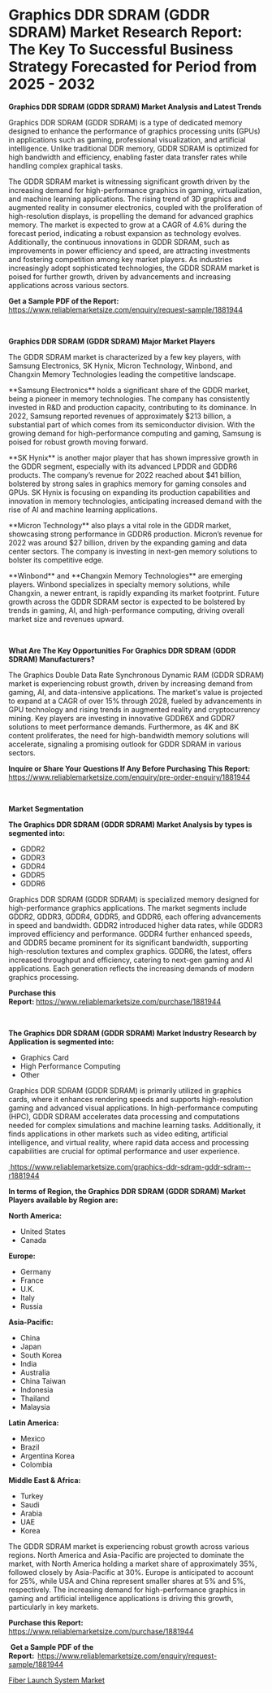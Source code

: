 <p><h1>Graphics DDR SDRAM (GDDR SDRAM) Market Research Report: The Key To Successful Business Strategy Forecasted for Period from 2025 - 2032</h1></p><p><strong>Graphics DDR SDRAM (GDDR SDRAM) Market Analysis and Latest Trends</strong></p>
<p><p>Graphics DDR SDRAM (GDDR SDRAM) is a type of dedicated memory designed to enhance the performance of graphics processing units (GPUs) in applications such as gaming, professional visualization, and artificial intelligence. Unlike traditional DDR memory, GDDR SDRAM is optimized for high bandwidth and efficiency, enabling faster data transfer rates while handling complex graphical tasks.</p><p>The GDDR SDRAM market is witnessing significant growth driven by the increasing demand for high-performance graphics in gaming, virtualization, and machine learning applications. The rising trend of 3D graphics and augmented reality in consumer electronics, coupled with the proliferation of high-resolution displays, is propelling the demand for advanced graphics memory. The market is expected to grow at a CAGR of 4.6% during the forecast period, indicating a robust expansion as technology evolves. Additionally, the continuous innovations in GDDR SDRAM, such as improvements in power efficiency and speed, are attracting investments and fostering competition among key market players. As industries increasingly adopt sophisticated technologies, the GDDR SDRAM market is poised for further growth, driven by advancements and increasing applications across various sectors.</p></p>
<p><strong>Get a Sample PDF of the Report:&nbsp;</strong> <a href="https://www.reliablemarketsize.com/enquiry/request-sample/1881944?utm_campaign=3460&utm_medium=2&utm_source=Github&utm_content=ia&utm_term=07042025&utm_id=graphics-ddr-sdram-gddr-sdram">https://www.reliablemarketsize.com/enquiry/request-sample/1881944</a></p>
<p>&nbsp;</p>
<p><strong>Graphics DDR SDRAM (GDDR SDRAM) Major Market Players</strong></p>
<p><p>The GDDR SDRAM market is characterized by a few key players, with Samsung Electronics, SK Hynix, Micron Technology, Winbond, and Changxin Memory Technologies leading the competitive landscape. </p><p>**Samsung Electronics** holds a significant share of the GDDR market, being a pioneer in memory technologies. The company has consistently invested in R&D and production capacity, contributing to its dominance. In 2022, Samsung reported revenues of approximately $213 billion, a substantial part of which comes from its semiconductor division. With the growing demand for high-performance computing and gaming, Samsung is poised for robust growth moving forward.</p><p>**SK Hynix** is another major player that has shown impressive growth in the GDDR segment, especially with its advanced LPDDR and GDDR6 products. The company’s revenue for 2022 reached about $41 billion, bolstered by strong sales in graphics memory for gaming consoles and GPUs. SK Hynix is focusing on expanding its production capabilities and innovation in memory technologies, anticipating increased demand with the rise of AI and machine learning applications.</p><p>**Micron Technology** also plays a vital role in the GDDR market, showcasing strong performance in GDDR6 production. Micron’s revenue for 2022 was around $27 billion, driven by the expanding gaming and data center sectors. The company is investing in next-gen memory solutions to bolster its competitive edge.</p><p>**Winbond** and **Changxin Memory Technologies** are emerging players. Winbond specializes in specialty memory solutions, while Changxin, a newer entrant, is rapidly expanding its market footprint. Future growth across the GDDR SDRAM sector is expected to be bolstered by trends in gaming, AI, and high-performance computing, driving overall market size and revenues upward.</p></p>
<p>&nbsp;</p>
<p><strong>What Are The Key Opportunities For Graphics DDR SDRAM (GDDR SDRAM) Manufacturers?</strong></p>
<p><p>The Graphics Double Data Rate Synchronous Dynamic RAM (GDDR SDRAM) market is experiencing robust growth, driven by increasing demand from gaming, AI, and data-intensive applications. The market's value is projected to expand at a CAGR of over 15% through 2028, fueled by advancements in GPU technology and rising trends in augmented reality and cryptocurrency mining. Key players are investing in innovative GDDR6X and GDDR7 solutions to meet performance demands. Furthermore, as 4K and 8K content proliferates, the need for high-bandwidth memory solutions will accelerate, signaling a promising outlook for GDDR SDRAM in various sectors.</p></p>
<p><strong>Inquire or Share Your Questions If Any Before Purchasing This Report:</strong> <a href="https://www.reliablemarketsize.com/enquiry/pre-order-enquiry/1881944?utm_campaign=3460&utm_medium=2&utm_source=Github&utm_content=ia&utm_term=07042025&utm_id=graphics-ddr-sdram-gddr-sdram">https://www.reliablemarketsize.com/enquiry/pre-order-enquiry/1881944</a></p>
<p>&nbsp;</p>
<p><strong>Market Segmentation</strong></p>
<p><strong>The Graphics DDR SDRAM (GDDR SDRAM) Market Analysis by types is segmented into:</strong></p>
<p><ul><li>GDDR2</li><li>GDDR3</li><li>GDDR4</li><li>GDDR5</li><li>GDDR6</li></ul></p>
<p><p>Graphics DDR SDRAM (GDDR SDRAM) is specialized memory designed for high-performance graphics applications. The market segments include GDDR2, GDDR3, GDDR4, GDDR5, and GDDR6, each offering advancements in speed and bandwidth. GDDR2 introduced higher data rates, while GDDR3 improved efficiency and performance. GDDR4 further enhanced speeds, and GDDR5 became prominent for its significant bandwidth, supporting high-resolution textures and complex graphics. GDDR6, the latest, offers increased throughput and efficiency, catering to next-gen gaming and AI applications. Each generation reflects the increasing demands of modern graphics processing.</p></p>
<p><strong>Purchase this Report:&nbsp;</strong><a href="https://www.reliablemarketsize.com/purchase/1881944?utm_campaign=3460&utm_medium=2&utm_source=Github&utm_content=ia&utm_term=07042025&utm_id=graphics-ddr-sdram-gddr-sdram">https://www.reliablemarketsize.com/purchase/1881944</a></p>
<p>&nbsp;</p>
<p><strong>The Graphics DDR SDRAM (GDDR SDRAM) Market Industry Research by Application is segmented into:</strong></p>
<p><ul><li>Graphics Card</li><li>High Performance Computing</li><li>Other</li></ul></p>
<p><p>Graphics DDR SDRAM (GDDR SDRAM) is primarily utilized in graphics cards, where it enhances rendering speeds and supports high-resolution gaming and advanced visual applications. In high-performance computing (HPC), GDDR SDRAM accelerates data processing and computations needed for complex simulations and machine learning tasks. Additionally, it finds applications in other markets such as video editing, artificial intelligence, and virtual reality, where rapid data access and processing capabilities are crucial for optimal performance and user experience.</p></p>
<p><a href="https://www.reliablemarketsize.com/graphics-ddr-sdram-gddr-sdram--r1881944?utm_campaign=3460&utm_medium=2&utm_source=Github&utm_content=ia&utm_term=07042025&utm_id=graphics-ddr-sdram-gddr-sdram">&nbsp;https://www.reliablemarketsize.com/graphics-ddr-sdram-gddr-sdram--r1881944</a></p>
<p><strong>In terms of Region, the Graphics DDR SDRAM (GDDR SDRAM) Market Players available by Region are:</strong></p>
<p>
    <p> <strong> North America: </strong>
        <ul>
            <li>United States</li>
            <li>Canada</li>
        </ul>
        </p> 
    <p> <strong> Europe: </strong>
        <ul>
            <li>Germany</li>
            <li>France</li>
            <li>U.K.</li>
            <li>Italy</li>
            <li>Russia</li>
        </ul>
        </p> 
    <p> <strong> Asia-Pacific: </strong>
        <ul>
            <li>China</li>
            <li>Japan</li>
            <li>South Korea</li>
            <li>India</li>
            <li>Australia</li>
            <li>China Taiwan</li>
            <li>Indonesia</li>
            <li>Thailand</li>
            <li>Malaysia</li>
        </ul>
        </p> 
    <p> <strong> Latin America: </strong>
        <ul>
            <li>Mexico</li>
            <li>Brazil</li>
            <li>Argentina Korea</li>
            <li>Colombia</li>
        </ul>
        </p> 
    <p> <strong> Middle East & Africa: </strong>
        <ul>
            <li>Turkey</li>
            <li>Saudi</li>
            <li>Arabia</li>
            <li>UAE</li>
            <li>Korea</li>
        </ul>
    </p>
    </p>
<p><p>The GDDR SDRAM market is experiencing robust growth across various regions. North America and Asia-Pacific are projected to dominate the market, with North America holding a market share of approximately 35%, followed closely by Asia-Pacific at 30%. Europe is anticipated to account for 25%, while USA and China represent smaller shares at 5% and 5%, respectively. The increasing demand for high-performance graphics in gaming and artificial intelligence applications is driving this growth, particularly in key markets.</p></p>
<p><strong>Purchase this Report: </strong><a href="https://www.reliablemarketsize.com/purchase/1881944?utm_campaign=3460&utm_medium=2&utm_source=Github&utm_content=ia&utm_term=07042025&utm_id=graphics-ddr-sdram-gddr-sdram">https://www.reliablemarketsize.com/purchase/1881944</a></p>
<p>&nbsp;<strong>Get a Sample PDF of the Report:&nbsp;&nbsp;</strong><a href="https://www.reliablemarketsize.com/enquiry/request-sample/1881944?utm_campaign=3460&utm_medium=2&utm_source=Github&utm_content=ia&utm_term=07042025&utm_id=graphics-ddr-sdram-gddr-sdram">https://www.reliablemarketsize.com/enquiry/request-sample/1881944</a></p>
<p><strong></strong></p>
<p><p><a href="https://github.com/yepezkommakp/Market-Research-Report-List-1/blob/main/fiber-launch-system-market.md?utm_campaign=3460&utm_medium=2&utm_source=Github&utm_content=ia&utm_term=07042025&utm_id=graphics-ddr-sdram-gddr-sdram">Fiber Launch System Market</a></p></p>